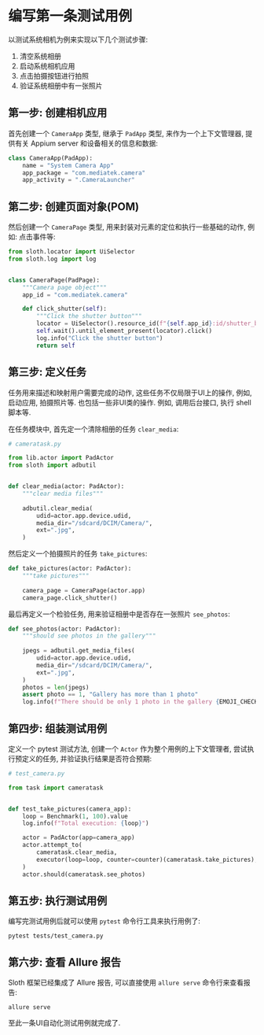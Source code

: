 # 编写第一条测试用例

以测试系统相机为例来实现以下几个测试步骤:

1. 清空系统相册
2. 启动系统相机应用
3. 点击拍摄按钮进行拍照
4. 验证系统相册中有一张照片

## 第一步: 创建相机应用

首先创建一个 `CameraApp` 类型, 继承于 `PadApp` 类型, 来作为一个上下文管理器, 提供有关 Appium server 和设备相关的信息和数据:

```python
class CameraApp(PadApp):
    name = "System Camera App"
    app_package = "com.mediatek.camera"
    app_activity = ".CameraLauncher"
```

## 第二步: 创建页面对象(POM)

然后创建一个 `CameraPage` 类型, 用来封装对元素的定位和执行一些基础的动作, 例如: 点击事件等:

```python
from sloth.locator import UiSelector
from sloth.log import log


class CameraPage(PadPage):
    """Camera page object"""
    app_id = "com.mediatek.camera"

    def click_shutter(self):
        """Click the shutter button"""
        locator = UiSelector().resource_id(f"{self.app_id}:id/shutter_button")
        self.wait().until_element_present(locator).click()
        log.info("Click the shutter button")
        return self
```

## 第三步: 定义任务

任务用来描述和映射用户需要完成的动作, 这些任务不仅局限于UI上的操作, 例如, 启动应用, 拍摄照片等.
也包括一些非UI类的操作. 例如, 调用后台接口, 执行 shell 脚本等.

在任务模块中, 首先定一个清除相册的任务 `clear_media`:

```python
# cameratask.py

from lib.actor import PadActor
from sloth import adbutil


def clear_media(actor: PadActor):
    """clear media files"""
    
    adbutil.clear_media(
        udid=actor.app.device.udid,
        media_dir="/sdcard/DCIM/Camera/",
        ext=".jpg",
    )
```

然后定义一个拍摄照片的任务 `take_pictures`:

```python
def take_pictures(actor: PadActor):
    """take pictures"""
    
    camera_page = CameraPage(actor.app)
    camera_page.click_shutter()
```

最后再定义一个检验任务, 用来验证相册中是否存在一张照片 `see_photos`:

```python
def see_photos(actor: PadActor):
    """should see photos in the gallery"""
    
    jpegs = adbutil.get_media_files(
        udid=actor.app.device.udid,
        media_dir="/sdcard/DCIM/Camera/",
        ext=".jpg",
    )
    photos = len(jpegs)
    assert photo == 1, "Gallery has more than 1 photo"
    log.info(f"There should be only 1 photo in the gallery {EMOJI_CHECK}")
```

## 第四步: 组装测试用例

定义一个 pytest 测试方法, 创建一个 `Actor` 作为整个用例的上下文管理者, 尝试执行预定义的任务, 并验证执行结果是否符合预期:

```python
# test_camera.py

from task import cameratask


def test_take_pictures(camera_app):
    loop = Benchmark(1, 100).value
    log.info(f"Total execution: {loop}")

    actor = PadActor(app=camera_app)
    actor.attempt_to(
        cameratask.clear_media,
        executor(loop=loop, counter=counter)(cameratask.take_pictures),
    )
    actor.should(cameratask.see_photos)
```

## 第五步: 执行测试用例

编写完测试用例后就可以使用 `pytest` 命令行工具来执行用例了:

```shell
pytest tests/test_camera.py
```

## 第六步: 查看 Allure 报告

Sloth 框架已经集成了 Allure 报告, 可以直接使用 `allure serve` 命令行来查看报告:

```shell
allure serve
```

至此一条UI自动化测试用例就完成了.

